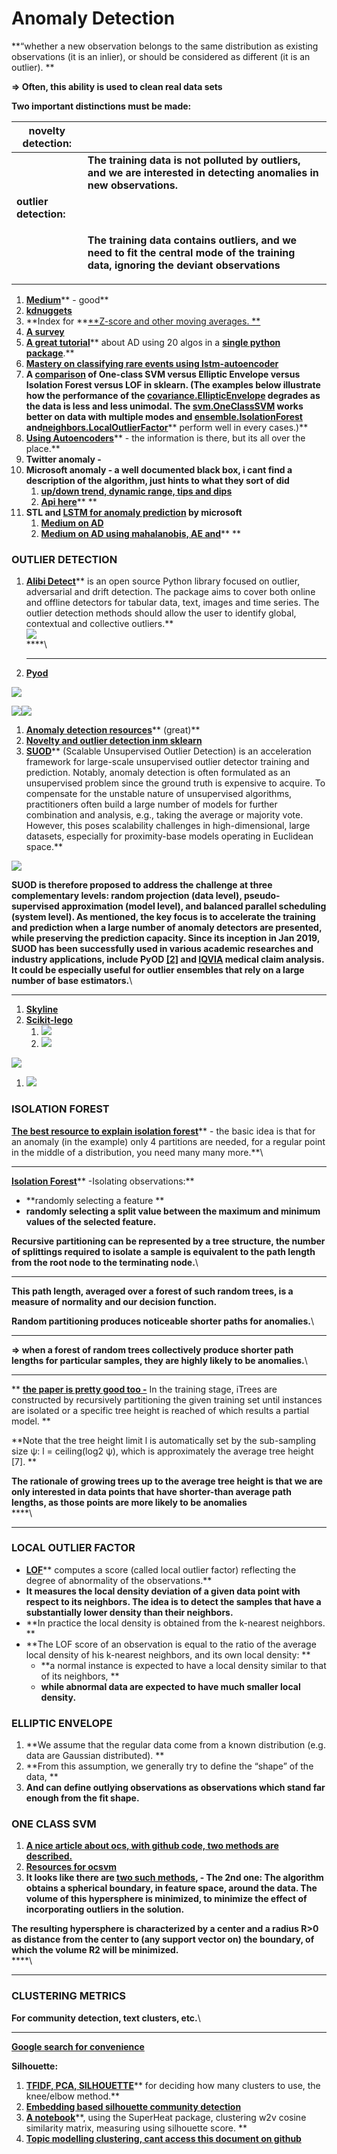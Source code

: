 # Anomaly Detection

**“whether a new observation belongs to the same distribution as existing observations (it is an inlier), or should be considered as different (it is an outlier). **

**=> Often, this ability is used to clean real data sets**

**Two important distinctions must be made:**

| **novelty detection:** |                                                                                                                                                                               |
| ---------------------- | ----------------------------------------------------------------------------------------------------------------------------------------------------------------------------- |
|                        | **The training data is not polluted by outliers, and we are interested in detecting anomalies in new observations.**                                                          |
| **outlier detection:** |                                                                                                                                                                               |
|                        | <p><strong>The training data contains outliers, and we need to fit the central mode of the training data, ignoring the deviant observations</strong><br><strong></strong></p> |

1. [**Medium**](https://towardsdatascience.com/anomaly-detection-for-dummies-15f148e559c1#:\~:text=K%20%2D%20Nearest%20Neighbors%20\(KNN\),algorithms%20were%20not%20very%20different.)** - good**
2. [**kdnuggets**](https://www.kdnuggets.com/2017/04/datascience-introduction-anomaly-detection.html)
3. **Index for **[**Z-score and other moving averages. **](https://turi.com/learn/userguide/anomaly_detection/moving_zscore.html)
4. [**A survey**](https://d1wqtxts1xzle7.cloudfront.net/49916547/Mohiuddin_Survey_financial\_2015.pdf?1477591055=\&response-content-disposition=inline%3B+filename%3DA_survey_of_anomaly_detection_techniques.pdf\&Expires=1594649751\&Signature=U\~N32meGWYyIIQz1zRYC4s2tCb7e5ut28GIBC3GSG4250UjhgTMQwEIB63zwPKtS5JyKew7RWVog8gytIhc3GSSfTwsRM7lqyghuDgbds-QMp3mNyVw2bYNztnoOWncHG8rhtkwUK1EbWcYeLKvqARnJoAS177C8r1GAhfKp14GgJzHpmnsoSkB6AowJ68nauf2VyA1b\~w1m\~UfSNoWtjbL59clAqHn7nfqw5PGBuLHSSSxCa5PX09mADy4VzuOySzYjIviRwOlgT1eQrART0KqozqVSiGKM3SeapuI3K5tSERVPPSTnpupp--WJyYCNzzvPrdjB121P2XU7fq73wQ\_\_\&Key-Pair-Id=APKAJLOHF5GGSLRBV4ZA)
5. [**A great tutorial**](https://www.analyticsvidhya.com/blog/2019/02/outlier-detection-python-pyod/?fbclid=IwAR33KDnGMf5zp491WmhTsCFtinBDUp5RaVnoC4Cfxcc5rfo2yHreMo3M_M4)** about AD using 20 algos in a **[**single python package**](https://github.com/yzhao062/pyod)**.**
6. [**Mastery on classifying rare events using lstm-autoencoder**](https://machinelearningmastery.com/lstm-model-architecture-for-rare-event-time-series-forecasting/)
7. **A **[**comparison**](http://scikit-learn.org/stable/modules/outlier_detection.html#outlier-detection)** of One-class SVM versus Elliptic Envelope versus Isolation Forest versus LOF in sklearn. (The examples below illustrate how the performance of the **[**covariance.EllipticEnvelope**](http://scikit-learn.org/stable/modules/generated/sklearn.covariance.EllipticEnvelope.html#sklearn.covariance.EllipticEnvelope)** degrades as the data is less and less unimodal. The **[**svm.OneClassSVM**](http://scikit-learn.org/stable/modules/generated/sklearn.svm.OneClassSVM.html#sklearn.svm.OneClassSVM)** works better on data with multiple modes and **[**ensemble.IsolationForest**](http://scikit-learn.org/stable/modules/generated/sklearn.ensemble.IsolationForest.html#sklearn.ensemble.IsolationForest)** and**[**neighbors.LocalOutlierFactor**](http://scikit-learn.org/stable/modules/generated/sklearn.neighbors.LocalOutlierFactor.html#sklearn.neighbors.LocalOutlierFactor)** perform well in every cases.)**
8. [**Using Autoencoders**](https://shiring.github.io/machine_learning/2017/05/01/fraud)** - the information is there, but its all over the place.**
9. **Twitter anomaly -**
10. **Microsoft anomaly - a well documented black box, i cant find a description of the algorithm, just hints to what they sort of did**
    1. [**up/down trend, dynamic range, tips and dips**](https://blogs.technet.microsoft.com/machinelearning/2014/11/05/anomaly-detection-using-machine-learning-to-detect-abnormalities-in-time-series-data/)
    2. [**Api here**](https://docs.microsoft.com/en-us/azure/machine-learning/team-data-science-process/apps-anomaly-detection-api)** **
11. **STL and **[**LSTM for anomaly prediction**](https://github.com/omri374/moda/blob/master/moda/example/lstm/LSTM_AD.ipynb)** by microsoft**
    1. [**Medium on AD**](https://towardsdatascience.com/machine-learning-for-anomaly-detection-and-condition-monitoring-d4614e7de770)
    2. [**Medium on AD using mahalanobis, AE and**](https://towardsdatascience.com/how-to-use-machine-learning-for-anomaly-detection-and-condition-monitoring-6742f82900d7)** **

### **OUTLIER DETECTION**

1. [**Alibi Detect**](https://github.com/SeldonIO/alibi-detect)** is an open source Python library focused on outlier, adversarial and drift detection. The package aims to cover both online and offline detectors for tabular data, text, images and time series. The outlier detection methods should allow the user to identify global, contextual and collective outliers.**\
   ****![](https://lh4.googleusercontent.com/QonFzFq66lICpFO_ZMwHOOVbf414oWxdIoV1CibK2OD5jlaRTgQGrs1cgitF2vv3HE0NitUn5XILiZRs3GRIGnDtBWbJEhcppaAhlxjThvS3\_dBgyfkBoM1dKlFEgUk1Vy3yeVyc)****\
   ****\
   ****
2. [**Pyod**](https://pyod.readthedocs.io/en/latest/pyod.html)

![](https://lh5.googleusercontent.com/ZKkwCMKak5EBt4hGR2NMnx_XLmc8UBkLb5-AlD83QnhpVddGHadQGajp0eutz-lo7WTK9cZdPwe6YWg4LeEgxbR5FtdxzAJ_KtE3JiXMnDfkzElJznOJQt_sqslltPkKPP3i-uv2)

![](https://lh3.googleusercontent.com/Shm9hSKFYXqN9ab4dYa92zlsTfBle5z_iTtLSobJPpjWyo53-vNtDI7DTL-h32mCX8lea-AxGXF9UxlY\_9BhFn21UlduhYz74X8X92JxiMqSymRW4JgrFoaJMy6sizWbBEi7zM2N)![](https://lh6.googleusercontent.com/kmW2KZFP6OY0xth2NwTXwrMajzeXG6LY1PQpAkejy-hVmR32eauIwI2REmzahEBKRIAkooaDcwq4OXBs_I-nacg4ncZljKg9WTA2RDX3PJdM6oHUxC6O_fukyh6SEwnnvZQPsSvB)

1. [**Anomaly detection resources**](https://github.com/yzhao062/anomaly-detection-resources)** (great)**
2. [**Novelty and outlier detection inm sklearn**](https://scikit-learn.org/stable/modules/outlier_detection.html)
3. [**SUOD**](https://github.com/yzhao062/suod)** (Scalable Unsupervised Outlier Detection) is an acceleration framework for large-scale unsupervised outlier detector training and prediction. Notably, anomaly detection is often formulated as an unsupervised problem since the ground truth is expensive to acquire. To compensate for the unstable nature of unsupervised algorithms, practitioners often build a large number of models for further combination and analysis, e.g., taking the average or majority vote. However, this poses scalability challenges in high-dimensional, large datasets, especially for proximity-base models operating in Euclidean space.**

![](https://lh4.googleusercontent.com/lTrANgbDggSvC5zIKxuzzSKYYgMNJX7yN9Vni3FTWj7kKSpBuxhc2vvE2Oy_diF4uEalUovH3sVeIdmAfBtsTFKPL3vgzMfnX50\_8yUVENyV1uMx6fRO4gKLjGAfhnZy38dAE6\_y)

**SUOD is therefore proposed to address the challenge at three complementary levels: random projection (data level), pseudo-supervised approximation (model level), and balanced parallel scheduling (system level). As mentioned, the key focus is to accelerate the training and prediction when a large number of anomaly detectors are presented, while preserving the prediction capacity. Since its inception in Jan 2019, SUOD has been successfully used in various academic researches and industry applications, include PyOD **[**\[2\]**](https://github.com/yzhao062/suod#zhao2019pyod)** and **[**IQVIA**](https://www.iqvia.com)** medical claim analysis. It could be especially useful for outlier ensembles that rely on a large number of base estimators.**\
****

1. [**Skyline**](https://github.com/earthgecko/skyline)
2. [**Scikit-lego**](https://scikit-lego.readthedocs.io/en/latest/outliers.html)
   1. ![](https://lh3.googleusercontent.com/unjrP1o3wqwUvv_J0WeX\_9BZw8qrq9ToBVjSAHc1bWxOo3idh6CSLsVPTKSNovXve0-IOG5vaL5yqn4sg0a6OfvSM_X5t41wK-P_NFHjOzmmJyHKsv8I6se62OZtyildGKI5ZlrV)
   2. ![](https://lh5.googleusercontent.com/bafZPqSAbvczD3CE2yIPsPlTaYZ5qSAMdz4l7WqeuhQK-XjONBQDP0-tTYXjFcnMPlvljiMr1\_fvMlAFCLRtATsI3mcaXjxbcjcSD97OxVzVR41qecC1BZo9DKdYag7e97g2Jirk)

![](https://lh5.googleusercontent.com/9bBkl9p2YSeKumH3C2nwIpGdQvBYqt63JHtQsfJfS2wJqRJBWcLyHpZ1yuFEHh4tFdcUAc9dm-ihYYIa_h9Doa_AZpv273V0T5kEpGRfigyNXtRmR2XQWYQAVc9VFaQ-r6LPuA1-)

1. ![](https://lh6.googleusercontent.com/FJ\_1DRIuNjz3FY\_9d1QGeFb4tv6E-CK97eoaNvskApfKJETYKhLoq64gMvtqbBkGZNzeA3ZtcfenuhhYc9in9ILtv8v61cYyc6XN44obZmmMl_hBylk53NNdwVEPujJDS0hLKwyN)

###

### **ISOLATION FOREST**

[**The best resource to explain isolation forest**](http://blog.easysol.net/using-isolation-forests-anamoly-detection/)** - the basic idea is that for an anomaly (in the example) only 4 partitions are needed, for a regular point in the middle of a distribution, you need many many more.**\
****

[**Isolation Forest**](http://scikit-learn.org/stable/auto_examples/ensemble/plot_isolation_forest.html)** -Isolating observations:**

* **randomly selecting a feature **
* **randomly selecting a split value between the maximum and minimum values of the selected feature.**

**Recursive partitioning can be represented by a tree structure, the number of splittings required to isolate a sample is equivalent to the path length from the root node to the terminating node.**\
****

**This path length, averaged over a forest of such random trees, is a measure of normality and our decision function.**

**Random partitioning produces noticeable shorter paths for anomalies.**\
****

**=> when a forest of random trees collectively produce shorter path lengths for particular samples, they are highly likely to be anomalies.**\
****

** **[**the paper is pretty good too -**](https://cs.nju.edu.cn/zhouzh/zhouzh.files/publication/icdm08b.pdf)**  In the training stage, iTrees are constructed by recursively partitioning the given training set until instances are isolated or a specific tree height is reached of which results a partial model. **

**Note that the tree height limit l is automatically set by the sub-sampling size ψ: l = ceiling(log2 ψ), which is approximately the average tree height \[7]. **

**The rationale of growing trees up to the average tree height is that we are only interested in data points that have shorter-than average path lengths, as those points are more likely to be anomalies**\
****\
****

### **LOCAL OUTLIER FACTOR**

* [**LOF**](http://scikit-learn.org/stable/modules/outlier_detection.html#local-outlier-factor)** computes a score (called local outlier factor) reflecting the degree of abnormality of the observations.**
* **It measures the local density deviation of a given data point with respect to its neighbors. The idea is to detect the samples that have a substantially lower density than their neighbors.**
* **In practice the local density is obtained from the k-nearest neighbors. **
* **The LOF score of an observation is equal to the ratio of the average local density of his k-nearest neighbors, and its own local density: **
  * **a normal instance is expected to have a local density similar to that of its neighbors, **
  * **while abnormal data are expected to have much smaller local density.**

### **ELLIPTIC ENVELOPE**

1. **We  assume that the regular data come from a known distribution (e.g. data are Gaussian distributed). **
2. **From this assumption, we generally try to define the “shape” of the data, **
3. **And can define outlying observations as observations which stand far enough from the fit shape.**

### **ONE CLASS SVM**

1. [**A nice article about ocs, with github code, two methods are described.**](http://rvlasveld.github.io/blog/2013/07/12/introduction-to-one-class-support-vector-machines/)
2. [**Resources for ocsvm**](https://www.quora.com/What-is-a-good-resource-for-understanding-One-Class-SVM-for-distribution-esitmation)
3. **It looks like there are **[**two such methods**](http://rvlasveld.github.io/blog/2013/07/12/introduction-to-one-class-support-vector-machines/)**, - The 2nd one: The algorithm obtains a spherical boundary, in feature space, around the data. The volume of this hypersphere is minimized, to minimize the effect of incorporating outliers in the solution.**

**The resulting hypersphere is characterized by a center and a radius R>0 as distance from the center to (any support vector on) the boundary, of which the volume R2 will be minimized.**\
****\
****

### **CLUSTERING METRICS**

**For community detection, text clusters, etc.**\
****

[**Google search for convenience**](https://www.google.com/search?biw=1600\&bih=912\&sxsrf=ALeKk00NbB52pfM6J1N42ieEddIOirBmcQ%3A1597514997743\&ei=9SQ4X-\_uLLLhkgWJsIbADw\&q=word+embedding+silhouette+score\&oq=word+embedding+silhouette+score\&gs_lcp=CgZwc3ktYWIQAzoECAAQRzoECCMQJzoHCCMQsAIQJ1DVd1jqjQFgm5ABaARwAXgBgAGMAogBrQ2SAQUwLjkuMpgBAKABAaoBB2d3cy13aXrAAQE\&sclient=psy-ab\&ved=0ahUKEwivvdqP553rAhWysKQKHQmYAfg4ChDh1QMIDA\&uact=5)

**Silhouette:**

1. [**TFIDF, PCA, SILHOUETTE**](https://towardsdatascience.com/mmmm-foodporn-a-clustering-and-classification-study-using-natural-language-processing-e2eae8ddefe1)** for deciding how many clusters to use, the knee/elbow method.**
2. [**Embedding based silhouette community detection**](https://link.springer.com/article/10.1007/s10994-020-05882-8#Sec10)
3. [**A notebook**](https://rlbarter.github.io/superheat-examples/word2vec/)**, using the SuperHeat package, clustering w2v cosine similarity matrix, measuring using silhouette score. **
4. [**Topic modelling clustering, cant access this document on github**](https://github.com/danielwilentz/Cuisine-Classifier/blob/master/topic_modeling/clustering.ipynb)
